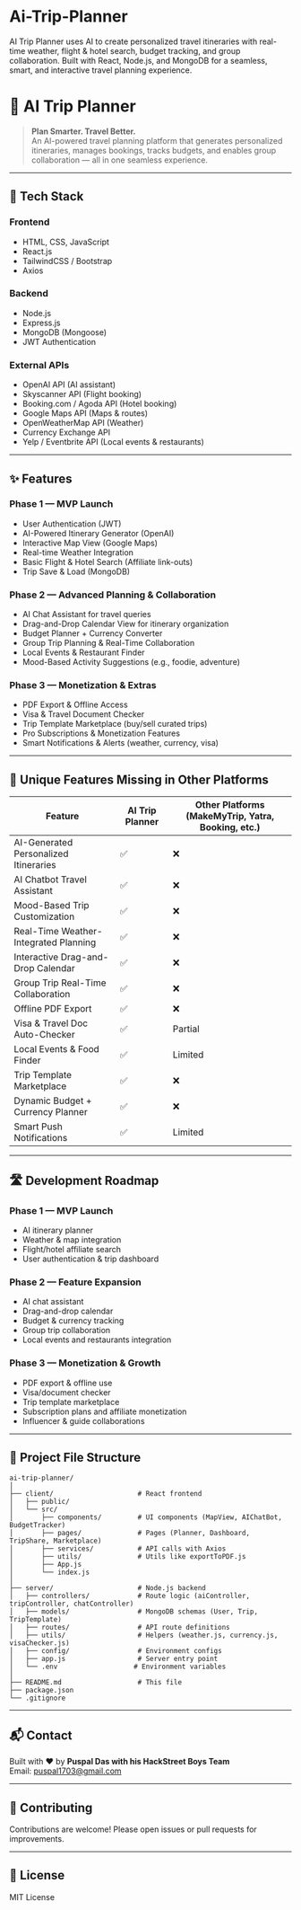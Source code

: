 # Ai-Trip-Planner
AI Trip Planner uses AI to create personalized travel itineraries with real-time weather, flight &amp; hotel search, budget tracking, and group collaboration. Built with React, Node.js, and MongoDB for a seamless, smart, and interactive travel planning experience.



# 🧠 AI Trip Planner

> **Plan Smarter. Travel Better.**  
> An AI-powered travel planning platform that generates personalized itineraries, manages bookings, tracks budgets, and enables group collaboration — all in one seamless experience.

---

## 🚀 Tech Stack

### Frontend
- HTML, CSS, JavaScript  
- React.js  
- TailwindCSS / Bootstrap  
- Axios  

### Backend
- Node.js  
- Express.js  
- MongoDB (Mongoose)  
- JWT Authentication  

### External APIs
- OpenAI API (AI assistant)  
- Skyscanner API (Flight booking)  
- Booking.com / Agoda API (Hotel booking)  
- Google Maps API (Maps & routes)  
- OpenWeatherMap API (Weather)  
- Currency Exchange API  
- Yelp / Eventbrite API (Local events & restaurants)  

---

## ✨ Features

### Phase 1 — MVP Launch
- User Authentication (JWT)  
- AI-Powered Itinerary Generator (OpenAI)  
- Interactive Map View (Google Maps)  
- Real-time Weather Integration  
- Basic Flight & Hotel Search (Affiliate link-outs)  
- Trip Save & Load (MongoDB)  

### Phase 2 — Advanced Planning & Collaboration
- AI Chat Assistant for travel queries  
- Drag-and-Drop Calendar View for itinerary organization  
- Budget Planner + Currency Converter  
- Group Trip Planning & Real-Time Collaboration  
- Local Events & Restaurant Finder  
- Mood-Based Activity Suggestions (e.g., foodie, adventure)  

### Phase 3 — Monetization & Extras
- PDF Export & Offline Access  
- Visa & Travel Document Checker  
- Trip Template Marketplace (buy/sell curated trips)  
- Pro Subscriptions & Monetization Features  
- Smart Notifications & Alerts (weather, currency, visa)  

---

## 🌟 Unique Features Missing in Other Platforms

| Feature                          | AI Trip Planner | Other Platforms (MakeMyTrip, Yatra, Booking, etc.) |
|---------------------------------|-----------------|----------------------------------------------------|
| AI-Generated Personalized Itineraries | ✅           | ❌                                                  |
| AI Chatbot Travel Assistant      | ✅               | ❌                                                  |
| Mood-Based Trip Customization    | ✅               | ❌                                                  |
| Real-Time Weather-Integrated Planning | ✅          | ❌                                                  |
| Interactive Drag-and-Drop Calendar | ✅            | ❌                                                  |
| Group Trip Real-Time Collaboration | ✅             | ❌                                                  |
| Offline PDF Export               | ✅               | ❌                                                  |
| Visa & Travel Doc Auto-Checker  | ✅               | Partial                                            |
| Local Events & Food Finder       | ✅               | Limited                                            |
| Trip Template Marketplace       | ✅               | ❌                                                  |
| Dynamic Budget + Currency Planner | ✅             | ❌                                                  |
| Smart Push Notifications        | ✅               | Limited                                            |

---

## 🛣 Development Roadmap

### Phase 1 — MVP Launch
- AI itinerary planner  
- Weather & map integration  
- Flight/hotel affiliate search  
- User authentication & trip dashboard  

### Phase 2 — Feature Expansion
- AI chat assistant  
- Drag-and-drop calendar  
- Budget & currency tracking  
- Group trip collaboration  
- Local events and restaurants integration  

### Phase 3 — Monetization & Growth
- PDF export & offline use  
- Visa/document checker  
- Trip template marketplace  
- Subscription plans and affiliate monetization  
- Influencer & guide collaborations  

---

## 📁 Project File Structure

```
ai-trip-planner/
│
├── client/                     # React frontend
│   ├── public/
│   └── src/
│       ├── components/         # UI components (MapView, AIChatBot, BudgetTracker)
│       ├── pages/              # Pages (Planner, Dashboard, TripShare, Marketplace)
│       ├── services/           # API calls with Axios
│       ├── utils/              # Utils like exportToPDF.js
│       ├── App.js
│       └── index.js
│
├── server/                     # Node.js backend
│   ├── controllers/            # Route logic (aiController, tripController, chatController)
│   ├── models/                 # MongoDB schemas (User, Trip, TripTemplate)
│   ├── routes/                 # API route definitions
│   ├── utils/                  # Helpers (weather.js, currency.js, visaChecker.js)
│   ├── config/                 # Environment configs
│   ├── app.js                  # Server entry point
│   └── .env                   # Environment variables
│
├── README.md                   # This file
├── package.json
└── .gitignore
```

---

## 📬 Contact

Built with ❤️ by **Puspal Das with his HackStreet Boys Team**  
Email: puspal1703@gmail.com  

---

## 🙌 Contributing

Contributions are welcome! Please open issues or pull requests for improvements.

---

## 📄 License

MIT License
